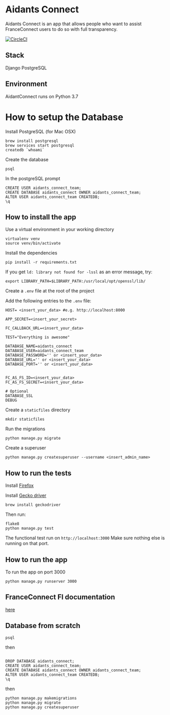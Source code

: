 # Aidants Connect

Aidants Connect is an app that allows people who want to assist FranceConnect users to do so with full transparency.

[![CircleCI](https://circleci.com/gh/betagouv/Aidants_Connect/tree/master.svg?style=svg)](https://circleci.com/gh/betagouv/Aidants_Connect/tree/master)

## Stack
Django
PostgreSQL

## Environment
AidantConnect runs on Python 3.7

# How to setup the Database

Install PostgreSQL (for Mac OSX)
```
brew install postgresql
brew services start postgresql
createdb `whoami`
```

Create the database
```
psql
```
In the postgreSQL prompt
``` 
CREATE USER aidants_connect_team;
CREATE DATABASE aidants_connect OWNER aidants_connect_team;
ALTER USER aidants_connect_team CREATEDB;
\q
```

## How to install the app

Use a virtual environment in your working directory

```
virtualenv venv
source venv/bin/activate
```

Install the dependencies

```
pip install -r requirements.txt
```

If you get `ld: library not found for -lssl` as an error message, try:
```
export LIBRARY_PATH=$LIBRARY_PATH:/usr/local/opt/openssl/lib/
```

Create a `.env` file at the root of the project
 
Add the following entries to the `.env` file:
```
HOST= <insert_your_data> #e.g. http://localhost:8000

APP_SECRET=<insert_your_secret>

FC_CALLBACK_URL=<insert_your_data>

TEST="Everything is awesome"

DATABASE_NAME=aidants_connect
DATABASE_USER=aidants_connect_team
DATABASE_PASSWORD='' or <insert_your_data>
DATABASE_URL='' or <insert_your_data>
DATABASE_PORT='' or <insert_your_data>


FC_AS_FS_ID=<insert_your_data>
FC_AS_FS_SECRET=<insert_your_data>

# Optional
DATABASE_SSL
DEBUG
```

Create a `staticfiles` directory
```
mkdir staticfiles
```

Run the migrations
```
python manage.py migrate
```

Create a superuser
```
python manage.py createsuperuser --username <insert_admin_name> 
```

## How to run the tests
Install [Firefox](https://www.mozilla.org/fr/firefox/download/thanks/)

Install [Gecko driver](https://github.com/mozilla/geckodriver/releases)

```
brew install geckodriver
```
Then run:

```
flake8
python manage.py test
```

The functional test run on `http://localhost:3000`
Make sure nothing else is running on that port.

## How to run the app

To run the app on port 3000
```
python manage.py runserver 3000
```

## FranceConnect FI documentation
[here](https://partenaires.franceconnect.gouv.fr/fcp/fournisseur-identite)

## Database from scratch
```
psql
```
then
```

DROP DATABASE aidants_connect;
CREATE USER aidants_connect_team;
CREATE DATABASE aidants_connect OWNER aidants_connect_team;
ALTER USER aidants_connect_team CREATEDB;
\q
```
then

```
python manage.py makemigrations
python manage.py migrate
python manage.py createsuperuser
```

